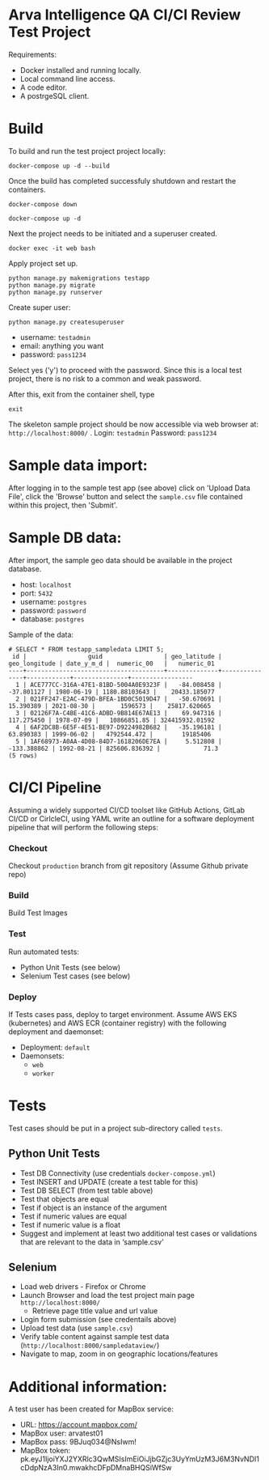
# Arva Intelligence QA CI/CI Review Test Project

Requirements:
- Docker installed and running locally.
- Local command line access.
- A code editor.
- A postrgeSQL client.

# Build

To build and run the test project project locally:
```
docker-compose up -d --build
```

Once the build has completed successfuly shutdown and restart the containers.
```
docker-compose down
```
```
docker-compose up -d
```

Next the project needs to be initiated and a superuser created.

```
docker exec -it web bash
```

Apply project set up.
```
python manage.py makemigrations testapp
python manage.py migrate
python manage.py runserver
```

Create super user:
```
python manage.py createsuperuser
```
* username: `testadmin`
* email: anything you want
* password: `pass1234`

Select yes ('y') to proceed with the password. Since this is a local test project, there is no risk to a common and weak password.

After this, exit from the container shell, type
```
exit
```

The skeleton sample project should be now accessible via web browser at: `http://localhost:8000/` . Login: `testadmin` Password: `pass1234`

# Sample data import:

After logging in to the sample test app (see above) click on 'Upload Data File', click the 'Browse' button and select the `sample.csv` file contained within this project, then 'Submit'.

# Sample DB data:

After import, the sample geo data should be available in the project database.

* host: `localhost`
* port: `5432`
* username: `postgres`
* password: `password`
* database: `postgres`

Sample of the data:
```
# SELECT * FROM testapp_sampledata LIMIT 5;
 id |                 guid                 | geo_latitude | geo_longitude | date_y_m_d |  numeric_00   |   numeric_01    
----+--------------------------------------+--------------+---------------+------------+---------------+-----------------
  1 | ACE777CC-316A-47E1-81BD-5004A0E9323F |   -84.008458 |    -37.801127 | 1980-06-19 | 1180.88103643 |    20433.185077
  2 | 021FF247-E2AC-479D-BFEA-1BD0C5019D47 |   -50.670691 |     15.390389 | 2021-08-30 |       1596573 |    25817.620665
  3 | 02126F7A-C4BE-41C6-ADBD-9B814E67AE13 |    69.947316 |    117.275450 | 1978-07-09 |   10866851.85 | 324415932.01592
  4 | 6AF2DC8B-6E5F-4E51-BE97-D9224982B682 |   -35.196181 |     63.890383 | 1999-06-02 |   4792544.472 |        19185406
  5 | 1AF68973-A0AA-4D08-84D7-1618206DE7EA |     5.512808 |   -133.388862 | 1992-08-21 | 825606.836392 |            71.3
(5 rows)
```

# CI/CI Pipeline

Assuming a widely supported CI/CD toolset like GitHub Actions, GitLab CI/CD or CirlcleCI, using YAML write an outline for a software deployment pipeline that will perform the following steps:

### **Checkout**

Checkout `production` branch from git repository (Assume Github private repo)

### **Build**

Build Test Images

### **Test**

Run automated tests:
* Python Unit Tests (see below)
* Selenium Test cases (see below)

### **Deploy**

If Tests cases pass, deploy to target environment. Assume AWS EKS (kubernetes) and AWS ECR (container registry) with the following deployment and daemonset:
* Deployment: `default`
* Daemonsets:
  * `web`
  * `worker`

# Tests

Test cases should be put in a project sub-directory called `tests`.

## Python Unit Tests

* Test DB Connectivity (use credentials `docker-compose.yml`)
* Test INSERT and UPDATE (create a test table for this)
* Test DB SELECT (from test table above)
* Test that objects are equal
* Test if object is an instance of the argument
* Test if numeric values are equal
* Test if numeric value is a float
* Suggest and implement at least two additional test cases or validations that are relevant to the data in ‘sample.csv’

## Selenium

* Load web drivers - Firefox or Chrome
* Launch Browser and load the test project main page `http://localhost:8000/`
  * Retrieve page title value and url value
* Login form submission (see credentails above)
* Upload test data (use `sample.csv`)
* Verify table content against sample test data (`http://localhost:8000/sampledataview/`)
* Navigate to map, zoom in on geographic locations/features

# Additional information:

A test user has been created for MapBox service:

* URL: https://account.mapbox.com/
* MapBox user: arvatest01
* MapBox pass: 9BJuq034@NsIwm!
* MapBox token: pk.eyJ1IjoiYXJ2YXRlc3QwMSIsImEiOiJjbGZjc3UyYmUzM3J6M3NvNDI1cDdpNzA3In0.mwakhcDFpDMnaBHQSiWfSw
